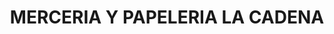 ---
title: "MERCERIA Y PAPELERIA LA CADENA"
url: /cholula-puebla/merceria-y-papeleria-la-cadena/
shop: Schreibwaren
---